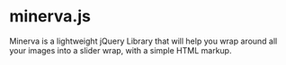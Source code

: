 # minerva.js
Minerva is a lightweight jQuery Library that will help you wrap around all your images into a slider wrap, with a simple HTML markup.

